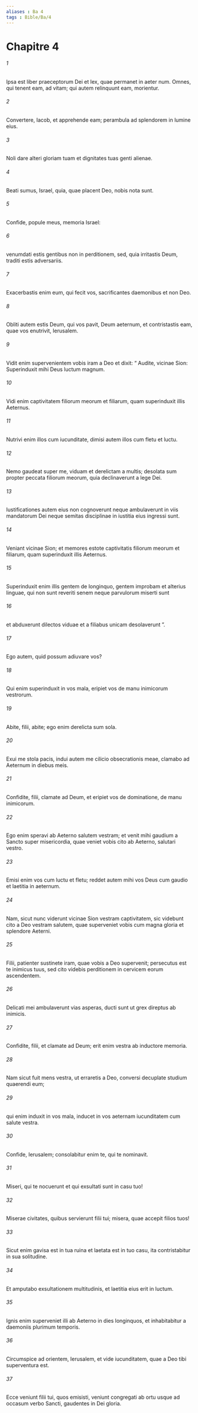 ```yaml
---
aliases : Ba 4
tags : Bible/Ba/4
---
```


# Chapitre 4

###### 1
Ipsa est liber praeceptorum Dei et lex, quae permanet in aeter num. Omnes, qui tenent eam, ad vitam; qui autem relinquunt eam, morientur.
###### 2
Convertere, Iacob, et apprehende eam; perambula ad splendorem in lumine eius.
###### 3
Noli dare alteri gloriam tuam et dignitates tuas genti alienae.
###### 4
Beati sumus, Israel, quia, quae placent Deo, nobis nota sunt.
###### 5
Confide, popule meus, memoria Israel:
###### 6
venumdati estis gentibus non in perditionem, sed, quia irritastis Deum, traditi estis adversariis.
###### 7
Exacerbastis enim eum, qui fecit vos, sacrificantes daemonibus et non Deo.
###### 8
Obliti autem estis Deum, qui vos pavit, Deum aeternum, et contristastis eam, quae vos enutrivit, Ierusalem.
###### 9
Vidit enim supervenientem vobis iram a Deo et dixit: “ Audite, vicinae Sion: Superinduxit mihi Deus luctum magnum.
###### 10
Vidi enim captivitatem filiorum meorum et filiarum, quam superinduxit illis Aeternus.
###### 11
Nutrivi enim illos cum iucunditate, dimisi autem illos cum fletu et luctu.
###### 12
Nemo gaudeat super me, viduam et derelictam a multis; desolata sum propter peccata filiorum meorum, quia declinaverunt a lege Dei.
###### 13
Iustificationes autem eius non cognoverunt neque ambulaverunt in viis mandatorum Dei neque semitas disciplinae in iustitia eius ingressi sunt.
###### 14
Veniant vicinae Sion; et memores estote captivitatis filiorum meorum et filiarum, quam superinduxit illis Aeternus.
###### 15
Superinduxit enim illis gentem de longinquo, gentem improbam et alterius linguae, qui non sunt reveriti senem neque parvulorum miserti sunt
###### 16
et abduxerunt dilectos viduae et a filiabus unicam desolaverunt ”.
###### 17
Ego autem, quid possum adiuvare vos?
###### 18
Qui enim superinduxit in vos mala, eripiet vos de manu inimicorum vestrorum.
###### 19
Abite, filii, abite; ego enim derelicta sum sola.
###### 20
Exui me stola pacis, indui autem me cilicio obsecrationis meae, clamabo ad Aeternum in diebus meis.
###### 21
Confidite, filii, clamate ad Deum, et eripiet vos de dominatione, de manu inimicorum.
###### 22
Ego enim speravi ab Aeterno salutem vestram; et venit mihi gaudium a Sancto super misericordia, quae veniet vobis cito ab Aeterno, salutari vestro.
###### 23
Emisi enim vos cum luctu et fletu; reddet autem mihi vos Deus cum gaudio et laetitia in aeternum.
###### 24
Nam, sicut nunc viderunt vicinae Sion vestram captivitatem, sic videbunt cito a Deo vestram salutem, quae superveniet vobis cum magna gloria et splendore Aeterni.
###### 25
Filii, patienter sustinete iram, quae vobis a Deo supervenit; persecutus est te inimicus tuus, sed cito videbis perditionem in cervicem eorum ascendentem.
###### 26
Delicati mei ambulaverunt vias asperas, ducti sunt ut grex direptus ab inimicis.
###### 27
Confidite, filii, et clamate ad Deum; erit enim vestra ab inductore memoria.
###### 28
Nam sicut fuit mens vestra, ut erraretis a Deo, conversi decuplate studium quaerendi eum;
###### 29
qui enim induxit in vos mala, inducet in vos aeternam iucunditatem cum salute vestra.
###### 30
Confide, Ierusalem; consolabitur enim te, qui te nominavit.
###### 31
Miseri, qui te nocuerunt et qui exsultati sunt in casu tuo!
###### 32
Miserae civitates, quibus servierunt filii tui; misera, quae accepit filios tuos!
###### 33
Sicut enim gavisa est in tua ruina et laetata est in tuo casu, ita contristabitur in sua solitudine.
###### 34
Et amputabo exsultationem multitudinis, et laetitia eius erit in luctum.
###### 35
Ignis enim superveniet illi ab Aeterno in dies longinquos, et inhabitabitur a daemoniis plurimum temporis.
###### 36
Circumspice ad orientem, Ierusalem, et vide iucunditatem, quae a Deo tibi superventura est.
###### 37
Ecce veniunt filii tui, quos emisisti, veniunt congregati ab ortu usque ad occasum verbo Sancti, gaudentes in Dei gloria.
